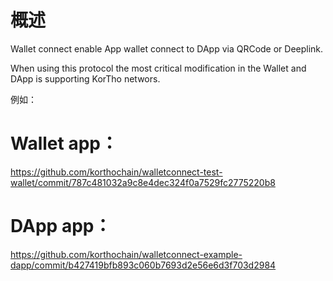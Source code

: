 # 概述

Wallet connect enable App wallet connect to DApp via QRCode or Deeplink.

When using this protocol the most critical modification in the Wallet and DApp is supporting KorTho networs.

例如：

# Wallet app：

https://github.com/korthochain/walletconnect-test-wallet/commit/787c481032a9c8e4dec324f0a7529fc2775220b8

# DApp app：

https://github.com/korthochain/walletconnect-example-dapp/commit/b427419bfb893c060b7693d2e56e6d3f703d2984